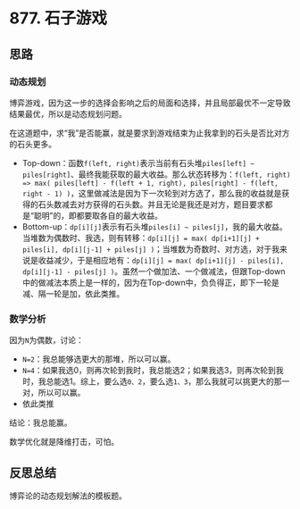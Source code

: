 # 877. 石子游戏

## 思路

### 动态规划

博弈游戏，因为这一步的选择会影响之后的局面和选择，并且局部最优不一定导致结果最优，所以是动态规划问题。

在这道题中，求“我”是否能赢，就是要求到游戏结束为止我拿到的石头是否比对方的石头更多。

- Top-down：函数`f(left, right)`表示当前有石头堆`piles[left] ~ piles[right]`、最终我能获取的最大收益。那么状态转移为：`f(left, right) => max( piles[left] - f(left + 1, right), piles[right] - f(left, right - 1) )`，这里做减法是因为下一次轮到对方选了，那么我的收益就是获得的石头数减去对方获得的石头数。并且无论是我还是对方，题目要求都是“聪明”的，即都要取各自的最大收益。
- Bottom-up：`dp[i][j]`表示有石头堆`piles[i] ~ piles[j]`，我的最大收益。当堆数为偶数时、我选，则有转移：`dp[i][j] = max( dp[i+1][j] + piles[i], dp[i][j-1] + piles[j] )`；当堆数为奇数时、对方选，对于我来说是收益减少，于是相应地有：`dp[i][j] = max( dp[i+1][j] - piles[i], dp[i][j-1] - piles[j] )`。虽然一个做加法、一个做减法，但跟Top-down中的做减法本质上是一样的，因为在Top-down中，负负得正，即下一轮是减、隔一轮是加，依此类推。

### 数学分析

因为`N`为偶数，讨论：

- `N=2`：我总能够选更大的那堆，所以可以赢。
- `N=4`：如果我选0，则再次轮到我时，我总能选2；如果我选3，则再次轮到我时，我总能选1。综上，要么选`0、2`，要么选`1、3`，那么我就可以挑更大的那一对，所以可以赢。
- 依此类推

结论：我总能赢。

数学优化就是降维打击，可怕。

## 反思总结

博弈论的动态规划解法的模板题。
